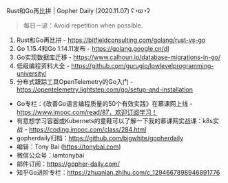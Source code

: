 Rust和Go再比拼 | Gopher Daily (2020.11.07) ʕ◔ϖ◔ʔ

>每日一谚：Avoid repetition when possible.

1. Rust和Go再比拼 - https://bitfieldconsulting.com/golang/rust-vs-go
2. Go 1.15.4和Go 1.14.11发布 - https://golang.google.cn/dl
3. Go实现数据库迁移 - https://www.calhoun.io/database-migrations-in-go/
4. 低级编程资料大全 - https://github.com/gurugio/lowlevelprogramming-university/
5. 分布式跟踪工具OpenTelemetry的Go入门 - https://opentelemetry.lightstep.com/go/setup-and-installation

* Go专栏：《改善Go语言编程质量的50个有效实践》在慕课网上线 - https://www.imooc.com/read/87，欢迎订阅学习！ 
* 有意想学习容器或Kubernets的童鞋可以了解一下我的慕课网实战课：k8s实战 - https://coding.imooc.com/class/284.html
* gopherdaily归档：https://github.com/bigwhite/gopherdaily
* 编辑：Tony Bai (https://tonybai.com)
* 微信公众号：iamtonybai
* 邮件订阅：https://gopher-daily.com/
* 知乎Go进阶专栏：https://zhuanlan.zhihu.com/c_1294667898946891776



